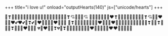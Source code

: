 +++
title="i love u!"
onload="outputHearts(140)"
js=["unicode/hearts"]
+++

<span id="hearts">
💞❣💙💝💟💕🖤💜💞💗💓💛💟💔💓💝💜💚💔💚💖❣💘💝💛🧡💘
💓💛🖤💜💘💝💝❤❣🖤💕💛🖤💖💚💛💕💔❣💘💙💞❤💙💚❤💕❤💕💚❣💕💛❤🧡💝💞💞❤💖💜💘
💖❣🖤💗🖤💚💚💟🖤💖❤💖🧡💛❤💛💕💖🖤💓💘💙💟💝💗💗❣💜💗❣💓💓💗❣🧡💞💚❤💞💙💔
💔💓❤💓💝❣💔💓❣💞💚🖤💖💗💞💝💝❤💚💚💗💙💔❤❤🧡💔💟💚🖤
</span>

